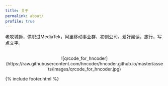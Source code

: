 ```yaml
---
title: 关于
permalink: about/
profile: true
---
```

老攻城狮，供职过MediaTek，阿里移动事业群，初创公司。爱好阅读，旅行，写点文字。
<br><br>
<div align="center">![qrcode_for_hncoder](https://raw.githubusercontent.com/hncoder/hncoder.github.io/master/assets/images/qrcode_for_hncoder.jpg)</div>

{% include footer.html %}
